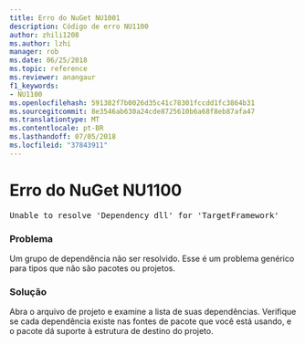 ```yaml
---
title: Erro do NuGet NU1001
description: Código de erro NU1100
author: zhili1208
ms.author: lzhi
manager: rob
ms.date: 06/25/2018
ms.topic: reference
ms.reviewer: anangaur
f1_keywords:
- NU1100
ms.openlocfilehash: 591382f7b0026d35c41c78301fccdd1fc3864b31
ms.sourcegitcommit: 8e3546ab630a24cde8725610b6a68f8eb87afa47
ms.translationtype: MT
ms.contentlocale: pt-BR
ms.lasthandoff: 07/05/2018
ms.locfileid: "37843911"
---
```

# <a name="nuget-error-nu1100"></a>Erro do NuGet NU1100

<pre>Unable to resolve 'Dependency dll' for 'TargetFramework'</pre>

### <a name="issue"></a>Problema
Um grupo de dependência não ser resolvido. Esse é um problema genérico para tipos que não são pacotes ou projetos.

### <a name="solution"></a>Solução
Abra o arquivo de projeto e examine a lista de suas dependências. Verifique se cada dependência existe nas fontes de pacote que você está usando, e o pacote dá suporte à estrutura de destino do projeto.
